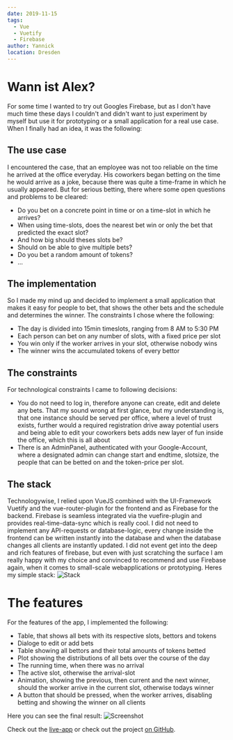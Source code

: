 ```yaml
---
date: 2019-11-15
tags: 
  - Vue
  - Vuetify
  - Firebase
author: Yannick
location: Dresden  
---
```


# Wann ist Alex?

For some time I wanted to try out Googles Firebase, but as I don't have much time these days I couldn't and didn't want to just experiment by myself but use it for prototyping or a small application for a real use case. When I finally had an idea, it was the following:
 
## The use case

I encountered the case, that an employee was not too reliable on the time he arrived at the office everyday. His coworkers began betting on the time he would arrive as a joke, because there was quite a time-frame in which he usually appeared. But for serious betting, there where some open questions and problems to be cleared:
- Do you bet on a concrete point in time or on a time-slot in which he arrives?
- When using time-slots, does the nearest bet win or only the bet that predicted the exact slot?
- And how big should theses slots be?
- Should on be able to give multiple bets?
- Do you bet a random amount of tokens?
- ...

## The implementation

So I made my mind up and decided to implement a small application that makes it easy for people to bet, that shows the other bets and the schedule and determines the winner. The constraints I chose where the following:
- The day is divided into 15min timeslots, ranging from 8 AM to 5:30 PM
- Each person can bet on any number of slots, with a fixed price per slot
- You win only if the worker arrives in your slot, otherwise nobody wins
- The winner wins the accumulated tokens of every bettor

## The constraints

For technological constraints I came to following decisions:
- You do not need to log in, therefore anyone can create, edit and delete any bets. That my sound wrong at first glance,
but my understanding is, that one instance should be served per office, where a level of trust exists, further would a required registration drive away potential users and being able to edit your coworkers bets adds new layer of fun inside the office, which this is all about
- There is an AdminPanel, authenticated with your Google-Account, where a designated admin can change start and endtime, slotsize, the people that can be betted on and the token-price per slot.

## The stack

Technologywise, I relied upon VueJS combined with the UI-Framework Vuetify and the vue-router-plugin for the frontend and as Firebase for the backend. Firebase is seamless integrated via the vuefire-plugin and provides real-time-data-sync which is really cool. I did not need to implement any API-requests or database-logic, every change inside the frontend can be written instantly into the database and when the database changes all clients are instantly updated. I did not event get into the deep and rich features of firebase, but even with just scratching the surface I am really happy with my choice and convinced to recommend and use Firebase again, when it comes to small-scale webapplications or prototyping. Heres my simple stack:
![Stack](/static/postimg/wannistalexdiagram.jpg)

# The features

For the features of the app, I implemented the following:
- Table, that shows all bets with its respective slots, bettors and tokens
- Dialoge to edit or add bets
- Table showing all bettors and their total amounts of tokens betted
- Plot showing the distributions of all bets over the course of the day
- The running time, when there was no arrival
- The active slot, otherwise the arrival-slot
- Animation, showing the previous, then current and the next winner, should the worker arrive in the current slot, otherwise todays winner
- A button that should be pressed, when the worker arrives, disabling betting and showing the winner on all clients

Here you can see the final result:
![Screenshot](https://user-images.githubusercontent.com/33640025/86590794-94bf9200-bf90-11ea-8a89-f9f00c7f7e5b.png)

Check out the [live-app](https://wannistalex.yannickspoerl.de) or check out the project [on GitHub](https://github.com/YannickSpoerl/wannistalex).
